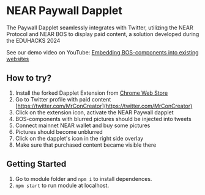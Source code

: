 
# NEAR Paywall Dapplet

The Paywall Dapplet seamlessly integrates with Twitter, utilizing the NEAR Protocol and NEAR BOS to display paid content, a solution developed during the EDUHACKS 2024

See our demo video on YouTube: [Embedding BOS-components into existing websites]()

## How to try?

1. Install the forked Dapplet Extension from [Chrome Web Store](https://chrome.google.com/webstore/detail/dapplets-development-buil/oldijfflfojekjlmkjclmjmnpdinieaa)
2. Go to Twitter profile with paid content [https://twitter.com/MrConCreator](https://twitter.com/MrConCreator)
3. Click on the extension icon, activate the NEAR Paywall dapplet
4. BOS-components with blurred pictures should be injected into tweets
5. Connect mainnet NEAR wallet and buy some pictures
6. Pictures should become unblurred
7. Click on the dapplet's icon in the right side overlay
8. Make sure that purchased content became visible there

## Getting Started

1. Go to module folder and `npm i` to install dependences.  
2. `npm start` to run module at localhost.
